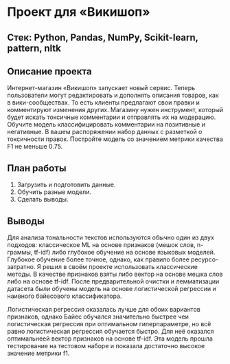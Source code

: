 # Проект для «Викишоп»

## Стек: Python, Pandas, NumPy, Scikit-learn, pattern, nltk

## Описание проекта

Интернет-магазин «Викишоп» запускает новый сервис. Теперь пользователи могут редактировать и дополнять описания товаров, как в вики-сообществах. То есть клиенты предлагают свои правки и комментируют изменения других. Магазину нужен инструмент, который будет искать токсичные комментарии и отправлять их на модерацию.
Обучите модель классифицировать комментарии на позитивные и негативные. В вашем распоряжении набор данных с разметкой о токсичности правок.
Постройте модель со значением метрики качества F1 не меньше 0.75.

## План работы

1. Загрузить и подготовить данные.
2. Обучить разные модели.
3. Сделать выводы.

## Выводы

Для анализа тональности текстов используются обычно один из двух подходов: классическое ML на основе признаков (мешок слов, n-граммы, tf-idf) либо глубокое обучение на основе языковых моделей. Глубокое обучение более точное, однако, как правило более ресурсо-затратно. Я решил в своём проекте использовать классические методы. В качестве признаков взяты либо вектор на основе мешка слов либо на основе tf-idf. После предварительной очистки и лемматизации датасета были обучены модель на основе логистической регрессии и наивного байесового классификатора.

Логистическая регрессия оказалась лучше для обоих вариантов признаков, однако Байес обучался значительно быстрее чеи логистическая регрессия при оптимальном гиперпараметре, но всё равно логистическая регрессия обучается быстро. Для неё оказался оптимальнеей вектор признаков на основе tf-idf. Эта модель прошла тестирование на тестовом наборе и показала достаточно высокое значение метрики f1.
